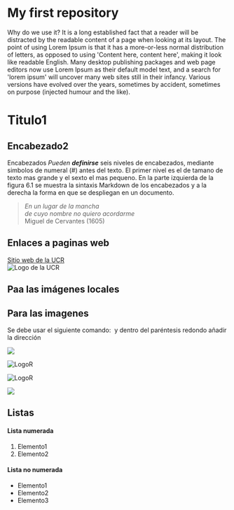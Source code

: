 # My first repository
Why do we use it?
It is a long established fact that a reader will be distracted by the readable content of a page when looking at its layout. The point of using Lorem Ipsum is that it has a more-or-less normal distribution of letters, as opposed to using 'Content here, content here', making it look like readable English. Many desktop publishing packages and web page editors now use Lorem Ipsum as their default model text, and a search for 'lorem ipsum' will uncover many web sites still in their infancy. Various versions have evolved over the years, sometimes by accident, sometimes on purpose (injected humour and the like).

# Titulo1  
## Encabezado2 

Encabezados
_Pueden_ _**definirse**_ seis niveles de encabezados, mediante simbolos de numeral (#) antes del texto. El primer nivel es el de tamano de texto mas grande y el sexto el mas pequeno. En la parte izquierda de la figura 6.1 se muestra la sintaxis Markdown de los encabezados y a la derecha la forma en que se despliegan en un documento.

> *En un lugar de la mancha*  
> *de cuyo nombre no quiero acordarme*  
Miguel de Cervantes (1605)

## Enlaces a paginas web  

[Sitio web de la UCR](https://www.ucr.ac.cr/)  
![Logo de la UCR](https://user-images.githubusercontent.com/101078246/164471930-42ea7dcf-b10e-4d54-99b0-fc47fb569c18.png)
## Paa las imágenes locales

## Para las imagenes 
 Se debe usar el siguiente comando: ![]() y dentro del paréntesis redondo añadir la dirección

![](https://www.iberdrola.com/documents/20125/40921/machine_learning_746x419.jpg/15ff7571-4cfc-d9f0-5ef4-9c2e9306ad88?t=1627968463400)

![LogoR](LogoR.png)

![LogoR](https://upload.wikimedia.org/wikipedia/commons/thumb/1/1b/R_logo.svg/1280px-R_logo.svg.png)

![](https://www.fao.org/ag/icons/asmap.gif)

## Listas  

#### Lista numerada  
1. Elemento1  
2. Elemento2  

#### Lista no numerada  
* Elemento1  
* Elemento2  
* Elemento3
